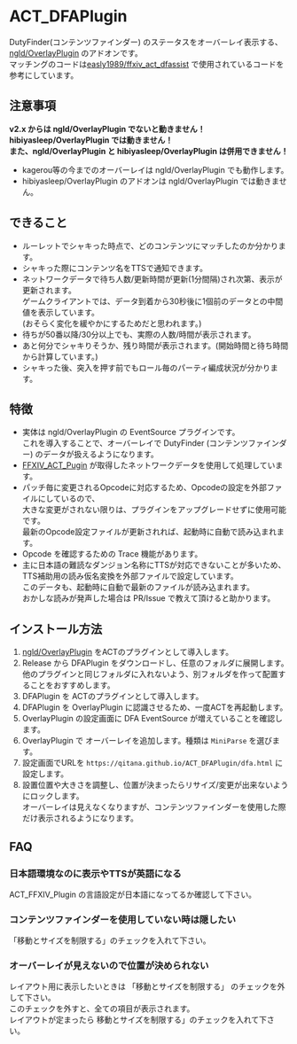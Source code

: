 # ACT_DFAPlugin

DutyFinder(コンテンツファインダー) のステータスをオーバーレイ表示する、[ngld/OverlayPlugin](https://github.com/ngld/OverlayPlugin) のアドオンです。  
マッチングのコードは[easly1989/ffxiv_act_dfassist](https://github.com/easly1989/ffxiv_act_dfassist)
で使用されているコードを参考にしています。

## 注意事項
**v2.x からは ngld/OverlayPlugin でないと動きません！hibiyasleep/OverlayPlugin では動きません！  
また、ngld/OverlayPlugin と hibiyasleep/OverlayPlugin は併用できません！**

- kagerou等の今までのオーバーレイは ngld/OverlayPlugin でも動作します。
- hibiyasleep/OverlayPlugin のアドオンは ngld/OverlayPlugin では動きません。

## できること
- ルーレットでシャキった時点で、どのコンテンツにマッチしたのか分かります。
- シャキった際にコンテンツ名をTTSで通知できます。
- ネットワークデータで待ち人数/更新時間が更新(1分間隔)され次第、表示が更新されます。    
  ゲームクライアントでは、データ到着から30秒後に1個前のデータとの中間値を表示しています。  
  (おそらく変化を緩やかにするためだと思われます。)
- 待ちが50番以降/30分以上でも、実際の人数/時間が表示されます。
- あと何分でシャキりそうか、残り時間が表示されます。(開始時間と待ち時間から計算しています。)
- シャキった後、突入を押す前でもロール毎のパーティ編成状況が分かります。

## 特徴
- 実体は ngld/OverlayPlugin の EventSource プラグインです。  
  これを導入することで、オーバーレイで DutyFinder (コンテンツファインダー) のデータが扱えるようになります。
- [FFXIV_ACT_Pugin](https://github.com/ravahn/FFXIV_ACT_Plugin) が取得したネットワークデータを使用して処理しています。  
- パッチ毎に変更されるOpcodeに対応するため、Opcodeの設定を外部ファイルにしているので、  
  大きな変更がされない限りは、プラグインをアップグレードせずに使用可能です。  
  最新のOpcode設定ファイルが更新されれば、起動時に自動で読み込まれます。
- Opcode を確認するための Trace 機能があります。
- 主に日本語の難読なダンジョン名称にTTSが対応できないことが多いため、  
  TTS補助用の読み仮名変換を外部ファイルで設定しています。  
  このデータも、起動時に自動で最新のファイルが読み込まれます。  
  おかしな読みが発声した場合は PR/Issue で教えて頂けると助かります。


## インストール方法
1. [ngld/OverlayPlugin](https://github.com/ngld/OverlayPlugin) をACTのプラグインとして導入します。
2. Release から DFAPlugin をダウンロードし、任意のフォルダに展開します。  
   他のプラグインと同じフォルダに入れないよう、別フォルダを作って配置することをおすすめします。
3. DFAPlugin を ACTのプラグインとして導入します。
4. DFAPlugin を OverlayPlugin に認識させるため、一度ACTを再起動します。
5. OverlayPlugin の設定画面に DFA EventSource が増えていることを確認します。
6. OverlayPlugin で オーバーレイを追加します。種類は `MiniParse` を選びます。
7. 設定画面でURLを `https://qitana.github.io/ACT_DFAPlugin/dfa.html` に設定します。
8. 設置位置や大きさを調整し、位置が決まったらリサイズ/変更が出来ないようにロックします。  
   オーバーレイは見えなくなりますが、コンテンツファインダーを使用した際だけ表示されるようになります。

## FAQ

### 日本語環境なのに表示やTTSが英語になる
ACT_FFXIV_Plugin の言語設定が日本語になってるか確認して下さい。

### コンテンツファインダーを使用していない時は隠したい
「移動とサイズを制限する」のチェックを入れて下さい。  

### オーバーレイが見えないので位置が決められない
レイアウト用に表示したいときは 「移動とサイズを制限する」 のチェックを外して下さい。  
このチェックを外すと、全ての項目が表示されます。  
レイアウトが定まったら 移動とサイズを制限する」のチェックを入れて下さい。
